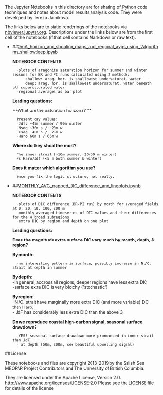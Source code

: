 The Jupyter Notebooks in this directory are for sharing of Python code
techniques and notes about model results analysis code.
They were developed by Tereza Jarnikova.

The links below are to static renderings of the notebooks via
[nbviewer.jupyter.org](http://nbviewer.jupyter.org/).
Descriptions under the links below are from the first cell of the notebooks
(if that cell contains Markdown or raw text).

* ##[OmA_horizon_and_shoaling_maps_and_regional_avgs_using_2algorithms_shallowdeep.ipynb](http://nbviewer.jupyter.org/urls/bitbucket.org/tjarnikova/analysis-tereza/raw/tip/notebooks/carbon_dev/PI_CARBON_PAPER/MAIN_ANALYSIS/CLEAN/KEY_RESVIZ//OmA_horizon_and_shoaling_maps_and_regional_avgs_using_2algorithms_shallowdeep.ipynb)  
    
    **NOTEBOOK CONTENTS**  
      
        -plots of aragonite saturation horizon for summer and winter seasons for BR and PI runs calculated using 2 methods:  
            shallow: arag. hor. is shallowest undersaturat. water  
            deep: arag. hor. is shallowest undersaturat. water beneath all supersaturated water  
        -regional averages as bar plot  
      
    **Leading questions:**  
      
    **What *are* the saturation horizons? **  
      
        Present day values:  
        -Jdf: ~45m summer / 90m winter  
        -Nsog ~30m s / ~20m w  
        -Csog ~40m s / ~25m w  
        -Haro 60m s / 65m w  
          
    **Where do they shoal the most?**  
      
        The inner strait (~10m summer, 20-30 m winter)  
        vs Haro/Jdf (<5 m both summer & winter)  
      
    **Does it matter which algorithm you use?**  
      
        Once you fix the logic structure, not really.  

* ##[MONTHLY_AVG_mapped_DIC_difference_and_lineplots.ipynb](http://nbviewer.jupyter.org/urls/bitbucket.org/tjarnikova/analysis-tereza/raw/tip/notebooks/carbon_dev/PI_CARBON_PAPER/MAIN_ANALYSIS/CLEAN/KEY_RESVIZ//MONTHLY_AVG_mapped_DIC_difference_and_lineplots.ipynb)  
    
    **NOTEBOOK CONTENTS**  
      
        -plots of DIC difference (BR-PI run) by month for averaged fields at 0, 20, 50, 100, 200 m  
        -monthly averaged timeseries of DIC values and their differences for the 4 broad subregions  
        -extra DIC by region and depth on one plot  
      
    **Leading questions:**  
      
    **Does the magnitude extra surface DIC vary much by month, depth, & region?**  
          
    **By month:**  
          
        -no interesting pattern in surface, possibly increase in N./C. strait at depth in summer  
          
    **By depth:**  
        -in general, accross all regions, deeper regions have less extra DIC  
        -surface extra DIC is very blotchy ('stochastic')  
       
    **By region:**  
        -N./C. strait have marginally more extra DIC (and more variable) DIC than Haro,   
        - JdF has considerably less extra DIC than the above 3  
          
    **Do we reproduce coastal high-carbon signal, seasonal surface drawdown?**  
      
        -YES! seasonal surface drawdown more pronounced in inner strait than JdF  
        - at depth (50m, 200m, see beautiful upwelling signal)  


##License

These notebooks and files are copyright 2013-2019
by the Salish Sea MEOPAR Project Contributors
and The University of British Columbia.

They are licensed under the Apache License, Version 2.0.
http://www.apache.org/licenses/LICENSE-2.0
Please see the LICENSE file for details of the license.
